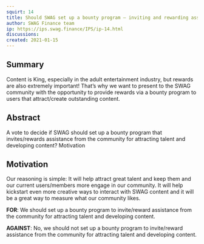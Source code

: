 ```yaml
---
squirt: 14
title: Should SWAG set up a bounty program — inviting and rewarding assistance from the community for attracting talent and developing content?
author: SWAG Finance team
ip: https://ips.swag.finance/IPS/ip-14.html
discussions: 
created: 2021-01-15
---
```


## Summary
Content is King, especially in the adult entertainment industry, but rewards are also extremely important! That’s why we want to present to the SWAG community with the opportunity to provide rewards via a bounty program to users that attract/create outstanding content.

## Abstract
A vote to decide if SWAG should set up a bounty program that invites/rewards assistance from the community for attracting talent and developing content?
Motivation

## Motivation
Our reasoning is simple: It will help attract great talent and keep them and our current users/members more engage in our community. It will help kickstart even more creative ways to interact with SWAG content and it will be a great way to measure what our community likes.

**FOR**: We should set up a bounty program to invite/reward assistance from the community for attracting talent and developing content.

**AGAINST**: No, we should not set up a bounty program to invite/reward assistance from the community for attracting talent and developing content.